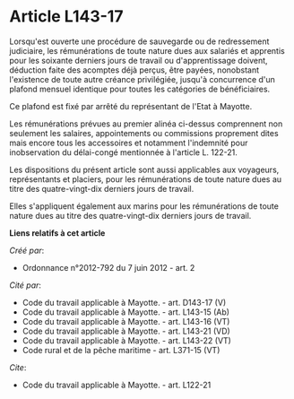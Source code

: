 # Article L143-17

Lorsqu'est ouverte une procédure de sauvegarde ou de redressement judiciaire, les rémunérations de toute nature dues aux
salariés et apprentis pour les soixante derniers jours de travail ou d'apprentissage doivent, déduction faite des acomptes
déjà perçus, être payées, nonobstant l'existence de toute autre créance privilégiée, jusqu'à concurrence d'un plafond mensuel
identique pour toutes les catégories de bénéficiaires. 

Ce plafond est fixé par arrêté du représentant de l'Etat à Mayotte. 

Les rémunérations prévues au premier alinéa ci-dessus comprennent non seulement les salaires, appointements ou commissions
proprement dites mais encore tous les accessoires et notamment l'indemnité pour inobservation du délai-congé mentionnée à
l'article L. 122-21. 

Les dispositions du présent article sont aussi applicables aux voyageurs, représentants et placiers, pour les rémunérations
de toute nature dues au titre des quatre-vingt-dix derniers jours de travail. 

Elles s'appliquent également aux marins pour les rémunérations de toute nature dues au titre des quatre-vingt-dix derniers
jours de travail.

**Liens relatifs à cet article**

_Créé par_:

  - Ordonnance n°2012-792 du 7 juin 2012 - art. 2

_Cité par_:

  - Code du travail applicable à Mayotte. - art. D143-17 (V)
  - Code du travail applicable à Mayotte. - art. L143-15 (Ab)
  - Code du travail applicable à Mayotte. - art. L143-16 (VT)
  - Code du travail applicable à Mayotte. - art. L143-21 (VD)
  - Code du travail applicable à Mayotte. - art. L143-22 (VT)
  - Code rural et de la pêche maritime - art. L371-15 (VT)

_Cite_:

  - Code du travail applicable à Mayotte. - art. L122-21
